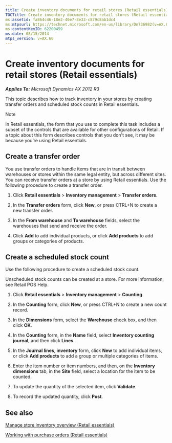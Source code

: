 ```yaml
---
title: Create inventory documents for retail stores (Retail essentials)
TOCTitle: Create inventory documents for retail stores (Retail essentials)
ms:assetid: fa864c46-18e2-40e7-8e33-c879c8ab1dc4
ms:mtpsurl: https://technet.microsoft.com/en-us/library/Dn736982(v=AX.60)
ms:contentKeyID: 62200459
ms.date: 08/15/2014
mtps_version: v=AX.60
---
```


# Create inventory documents for retail stores (Retail essentials) 


_**Applies To:** Microsoft Dynamics AX 2012 R3_

This topic describes how to track inventory in your stores by creating transfer orders and scheduled stock counts in Retail essentials.


> [!NOTE]
> <P>In Retail essentials, the form that you use to complete this task includes a subset of the controls that are available for other configurations of Retail. If a topic about this form describes controls that you don't see, it may be because you’re using Retail essentials.</P>



## Create a transfer order

You use transfer orders to handle items that are in transit between warehouses or stores within the same legal entity, but across different sites. You can receive transfer orders at a store by using Retail essentials. Use the following procedure to create a transfer order.

1.  Click **Retail essentials** \> **Inventory management** \> **Transfer orders**.

2.  In the **Transfer orders** form, click **New**, or press CTRL+N to create a new transfer order.

3.  In the **From warehouse** and **To warehouse** fields, select the warehouses that send and receive the order.

4.  Click **Add** to add individual products, or click **Add products** to add groups or categories of products.

## Create a scheduled stock count

Use the following procedure to create a scheduled stock count.

Unscheduled stock counts can be created at a store. For more information, see Retail POS Help.

1.  Click **Retail essentials** \> **Inventory management** \> **Counting**.

2.  In the **Counting** form, click **New**, or press CTRL+N to create a new count record.

3.  In the **Dimensions** form, select the **Warehouse** check box, and then click **OK**.

4.  In the **Counting** form, in the **Name** field, select **Inventory counting journal**, and then click **Lines**.

5.  In the **Journal lines, inventory** form, click **New** to add individual items, or click **Add products** to add a group or multiple categories of items.

6.  Enter the item number or item numbers, and then, on the **Inventory dimensions** tab, in the **Site** field, select a location for the item to be counted.

7.  To update the quantity of the selected item, click **Validate**.

8.  To record the updated quantity, click **Post**.

## See also

[Manage store inventory overview (Retail essentials)](manage-store-inventory-overview-retail-essentials.md)

[Working with purchase orders (Retail essentials)](working-with-purchase-orders-retail-essentials.md)

  


